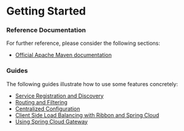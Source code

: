 # Getting Started

### Reference Documentation
For further reference, please consider the following sections:

* [Official Apache Maven documentation](https://maven.apache.org/guides/index.html)

### Guides
The following guides illustrate how to use some features concretely:

* [Service Registration and Discovery](https://spring.io/guides/gs/service-registration-and-discovery/)
* [Routing and Filtering](https://spring.io/guides/gs/routing-and-filtering/)
* [Centralized Configuration](https://spring.io/guides/gs/centralized-configuration/)
* [Client Side Load Balancing with Ribbon and Spring Cloud](https://spring.io/guides/gs/client-side-load-balancing/)
* [Using Spring Cloud Gateway](https://github.com/spring-cloud-samples/spring-cloud-gateway-sample)

